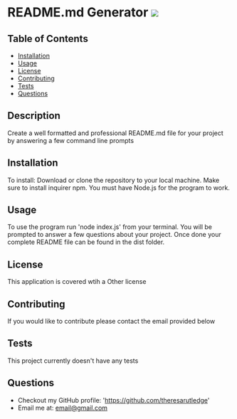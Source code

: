 # README.md Generator  ![](https://img.shields.io/badge/license-Other-blue)

  ## Table of Contents
  * [Installation](#installation)
  * [Usage](#usage)
  * [License](#license)
  * [Contributing](#contributing)
  * [Tests](#tests)
  * [Questions](#questions)
  
  ## Description
  Create a well formatted and professional README.md file for your project by answering a few command line prompts

  ## Installation
  To install: Download or clone the repository to your local machine. Make sure to install inquirer npm. You must have Node.js for the program to work.

  ## Usage
  To use the program run 'node index.js' from your terminal. You will be prompted to answer a few questions about your project. Once done your complete README file can be found in the dist folder.

  ## License
  This application is covered wtih a Other license

  ## Contributing
  If you would like to contribute please contact the email provided below

  ## Tests
  This project currently doesn't have any tests

  ## Questions
  * Checkout my GitHub profile: 'https://github.com/theresarutledge'
  * Email me at: email@gmail.com


